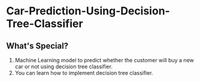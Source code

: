 # Car-Prediction-Using-Decision-Tree-Classifier
## What's Special?
  1. Machine Learning model to predict whether the customer will buy a new car or not using decision tree classifier.
  2. You can learn how to implement decision tree classifier.
